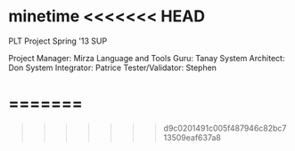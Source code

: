 minetime
<<<<<<< HEAD
========

PLT Project Spring '13
SUP

Project Manager:            Mirza
Language and Tools Guru:    Tanay
System Architect:           Don
System Integrator:          Patrice
Tester/Validator:           Stephen

=======
========
>>>>>>> d9c0201491c005f487946c82bc713509eaf637a8
